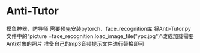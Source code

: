 # Anti-Tutor
摸鱼神器，防导师
需要预先安装pytorch、face_recognition库
将Anti-Tutor.py文件中的“picture =face_recognition.load_image_file("ypx.jpg")”改成加载需要Anti对象的照片
准备自己的mp3音频提示文件进行替换即可
